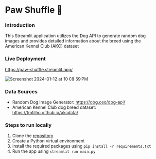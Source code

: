 # Paw Shuffle 🐶

### Introduction 
This Streamlit application utilizes the Dog API to generate random dog images and provides detailed information about the breed using the American Kennel Club (AKC) dataset

### Live Deployment 
https://paw-shuffle.streamlit.app/

![Screenshot 2024-01-12 at 10 08 59 PM](https://github.com/sohammandal/paw-shuffle/assets/18245872/9fa79bdf-0059-4142-bc51-49fe6d202603)


### Data Sources
- Random Dog Image Generator: https://dog.ceo/dog-api/
- American Kennel Club dog breed dataset: https://tmfilho.github.io/akcdata/

### Steps to run locally
1. Clone the [repository](https://github.com/sohammandal/paw-shuffle/tree/main)
2. Create a Python virtual environment
3. Install the required packages using `pip install -r requirements.txt`
4. Run the app using `streamlit run main.py`
